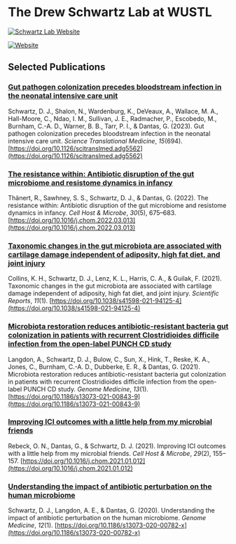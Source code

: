 # The Drew Schwartz Lab at WUSTL

[![Schwartz Lab Website](https://github.com/DJSchwartzLab/.github/assets/45835846/5b84d597-07ce-4aad-9dc9-96034806c9bd)](https://djschwartzlab.wustl.edu/)

[![Website](https://img.shields.io/badge/Website-djschwartzlab.wustl.edu-9c7?style=for-the-badge)](https://djschwartzlab.wustl.edu/)

## Selected Publications

### [Gut pathogen colonization precedes bloodstream infection in the neonatal intensive care unit](https://doi.org/10.1126/scitranslmed.adg5562)

Schwartz, D. J., Shalon, N., Wardenburg, K., DeVeaux, A., Wallace, M. A., Hall-Moore, C., Ndao, I. M., Sullivan, J. E., Radmacher, P., Escobedo, M., Burnham, C.-A. D., Warner, B. B., Tarr, P. I., & Dantas, G. (2023). Gut pathogen colonization precedes bloodstream infection in the neonatal intensive care unit. *Science Translational Medicine*, *15*(694). [https://doi.org/10.1126/scitranslmed.adg5562](https://doi.org/10.1126/scitranslmed.adg5562)

### [The resistance within: Antibiotic disruption of the gut microbiome and resistome dynamics in infancy](https://doi.org/10.1016/j.chom.2022.03.013)

Thänert, R., Sawhney, S. S., Schwartz, D. J., & Dantas, G. (2022). The resistance within: Antibiotic disruption of the gut microbiome and resistome dynamics in infancy. *Cell Host & Microbe*, *30*(5), 675–683. [https://doi.org/10.1016/j.chom.2022.03.013](https://doi.org/10.1016/j.chom.2022.03.013)

### [Taxonomic changes in the gut microbiota are associated with cartilage damage independent of adiposity, high fat diet, and joint injury](https://doi.org/10.1038/s41598-021-94125-4)

Collins, K. H., Schwartz, D. J., Lenz, K. L., Harris, C. A., & Guilak, F. (2021). Taxonomic changes in the gut microbiota are associated with cartilage damage independent of adiposity, high fat diet, and joint injury. *Scientific Reports*, *11*(1). [https://doi.org/10.1038/s41598-021-94125-4](https://doi.org/10.1038/s41598-021-94125-4)

### [Microbiota restoration reduces antibiotic-resistant bacteria gut colonization in patients with recurrent Clostridioides difficile infection from the open-label PUNCH CD study](https://doi.org/10.1186/s13073-021-00843-9)

Langdon, A., Schwartz, D. J., Bulow, C., Sun, X., Hink, T., Reske, K. A., Jones, C., Burnham, C.-A. D., Dubberke, E. R., & Dantas, G. (2021). Microbiota restoration reduces antibiotic-resistant bacteria gut colonization in patients with recurrent Clostridioides difficile infection from the open-label PUNCH CD study. *Genome Medicine*, *13*(1). [https://doi.org/10.1186/s13073-021-00843-9](https://doi.org/10.1186/s13073-021-00843-9)

### [Improving ICI outcomes with a little help from my microbial friends](https://doi.org/10.1016/j.chom.2021.01.012)

Rebeck, O. N., Dantas, G., & Schwartz, D. J. (2021). Improving ICI outcomes with a little help from my microbial friends. *Cell Host & Microbe*, *29*(2), 155–157. [https://doi.org/10.1016/j.chom.2021.01.012](https://doi.org/10.1016/j.chom.2021.01.012)

### [Understanding the impact of antibiotic perturbation on the human microbiome](https://doi.org/10.1186/s13073-020-00782-x)

Schwartz, D. J., Langdon, A. E., & Dantas, G. (2020). Understanding the impact of antibiotic perturbation on the human microbiome. *Genome Medicine*, *12*(1). [https://doi.org/10.1186/s13073-020-00782-x](https://doi.org/10.1186/s13073-020-00782-x)
